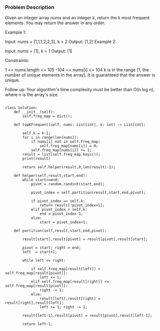 ### Problem Description 

Given an integer array nums and an integer k, return the k most frequent elements. You may return the answer in any order.

 

Example 1:

Input: nums = [1,1,1,2,2,3], k = 2
Output: [1,2]
Example 2:

Input: nums = [1], k = 1
Output: [1]
 

Constraints:

1 <= nums.length <= 105
-104 <= nums[i] <= 104
k is in the range [1, the number of unique elements in the array].
It is guaranteed that the answer is unique.
 

Follow up: Your algorithm's time complexity must be better than O(n log n), where n is the array's size.

```

class Solution:
    def __init__(self):
        self.freq_map = dict();
        
    def topKFrequent(self, nums: List[int], k: int) -> List[int]:
        
        self.k = k-1;
        for i in range(len(nums)):
            if nums[i] not in self.freq_map:
                self.freq_map[nums[i]] = 0;
            self.freq_map[nums[i]] += 1;
        result = list(self.freq_map.keys());
        print(result)
            
        return self.helper(result,0,len(result)-1);
    
    def helper(self,result,start,end):
        while start<=end:
            pivot = random.randint(start,end);
            
            pivot_index = self.partition(result,start,end,pivot);
            
            if pivot_index == self.k:
                return result[:pivot_index+1];
            elif pivot_index > self.k:
                end = pivot_index-1;
            else:
                start = pivot_index+1;
    
    def partition(self,result,start,end,pivot):
        
        result[start],result[pivot] = result[pivot],result[start];
        
        pivot = start; right = end;
        left  = start+1;
        
        while left <= right:
            
            if self.freq_map[result[left]] > self.freq_map[result[pivot]]:
                left += 1;
            elif self.freq_map[result[right]] <= self.freq_map[result[pivot]]:
                right -= 1;
            else:
                result[left],result[right] = result[right],result[left];
                left += 1; right -= 1;
        
        result[left-1],result[pivot] = result[pivot],result[left-1];
        
        return left-1;

                
        
```
